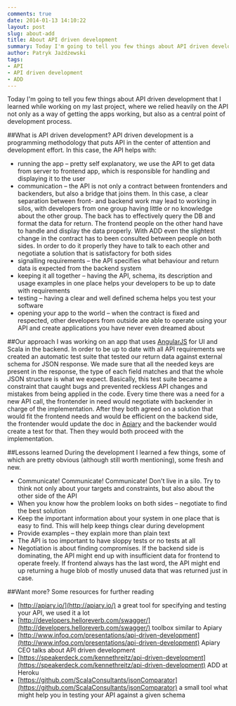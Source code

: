 ```yaml
---
comments: true
date: 2014-01-13 14:10:22
layout: post
slug: about-add
title: About API driven development
summary: Today I'm going to tell you few things about API driven development that I learned while working on my last project, where we relied heavily on the API not only as a way of getting the apps working, but also as a central point of development process.
author: Patryk Jażdżewski
tags:
- API
- API driven development
- ADD
---
```


Today I'm going to tell you few things about API driven development that I learned while working on my last project, where we relied heavily on the API not only as a way of getting the apps working, but also as a central point of development process.

##What is API driven development? 
API driven development is a programming methodology that puts API in the center of attention and development effort. In this case, the API helps with:

- running the app – pretty self explanatory, we use the API to get data from server to frontend app, which is responsible for handling and displaying it to the user
- communication – the API is not only a contract between frontenders and backenders, but also a bridge that joins them. In this case, a clear separation between front- and backend work may lead to working in silos, with developers from one group having little or no knowledge about the other group. The back has to effectively query the DB and format the data for return. The frontend people on the other hand have to handle and display the data properly. With ADD even the slightest change in the contract has to been consulted between people on both sides. In order to do it properly they have to talk to each other and negotiate a solution that is satisfactory for both sides
- signalling requirements – the API specifies what behaviour and return data is expected from the backend system
- keeping it all together – having the API, schema, its description and usage examples in one place helps your developers to be up to date with requirements 
- testing – having a clear and well defined schema helps you test your software 
- opening your app to the world – when the contract is fixed and respected, other developers from outside are able to operate using your API and create applications you have never even dreamed about

##Our approach
I was working on an app that uses [AngularJS](http://angularjs.org/) for UI and Scala in the backend. In order to be up to date with all API requirements we created an automatic test suite that tested our return data against external schema for JSON response. We made sure that all the needed keys are present in the response, the type of each field matches and that the whole JSON structure is what we expect. Basically, this test suite became a constraint that caught bugs and prevented reckless API changes and mistakes from being applied in the code. 
Every time there was a need for a new API call, the frontender in need would negotiate with backender in charge of the implementation. After they both agreed on a solution that would fit the frontend needs and would be efficient on the backend side, the frontender would update the doc in [Apiary](http://apiary.io/) and the backender would create a test for that. Then they would both proceed with the implementation.

##Lessons learned
During the development I learned a few things, some of which are pretty obvious (although still worth mentioning), some fresh and new.

- Communicate! Communicate! Communicate! Don't live in a silo. Try to think not only about your targets and constraints, but also about the other side of the API
- When you know how the problem looks on both sides – negotiate to find the best solution
- Keep the important information about your system in one place that is easy to find. This will help keep things clear during development
- Provide examples – they explain more than plain text
- The API is too important to have sloppy tests or no tests at all
- Negotiation is about finding compromises. If the backend side is dominating, the API might end up with insufficient data for frontend to operate freely. If frontend always has the last word, the API might end up returning a huge blob of mostly unused data that was returned just in case. 

##Want more?
Some resources for further reading 

- [http://apiary.io/](http://apiary.io/) a great tool for specifying and testing your API, we used it a lot
- [http://developers.helloreverb.com/swagger/](http://developers.helloreverb.com/swagger/) toolbox similar to Apiary
- [http://www.infoq.com/presentations/api-driven-development](http://www.infoq.com/presentations/api-driven-development) Apiary CEO talks about API driven development
- [https://speakerdeck.com/kennethreitz/api-driven-development](https://speakerdeck.com/kennethreitz/api-driven-development) ADD at Heroku
- [https://github.com/ScalaConsultants/jsonComparator](https://github.com/ScalaConsultants/jsonComparator) a small tool what might help you in testing your API against a given schema

